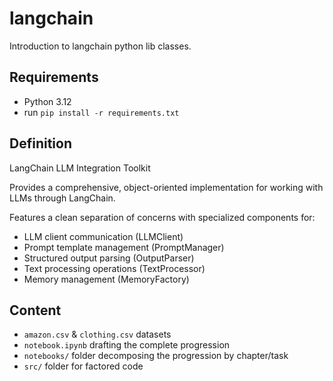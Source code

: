 # langchain
Introduction to langchain python lib classes.

## Requirements

* Python 3.12
* run `pip install -r requirements.txt`

## Definition

LangChain LLM Integration Toolkit

Provides a comprehensive, object-oriented implementation for working with LLMs through LangChain.

Features a clean separation of concerns with specialized components for:

* LLM client communication (LLMClient)
* Prompt template management (PromptManager)
* Structured output parsing (OutputParser)
* Text processing operations (TextProcessor)
* Memory management (MemoryFactory)

## Content

* `amazon.csv` & `clothing.csv` datasets
* `notebook.ipynb` drafting the complete progression
* `notebooks/` folder decomposing the progression by chapter/task
* `src/` folder for factored code
